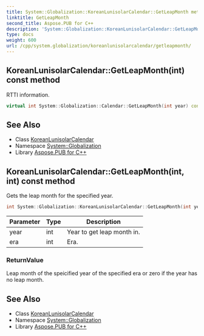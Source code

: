 ```yaml
---
title: System::Globalization::KoreanLunisolarCalendar::GetLeapMonth method
linktitle: GetLeapMonth
second_title: Aspose.PUB for C++
description: 'System::Globalization::KoreanLunisolarCalendar::GetLeapMonth method. RTTI information in C++.'
type: docs
weight: 600
url: /cpp/system.globalization/koreanlunisolarcalendar/getleapmonth/
---
```

## KoreanLunisolarCalendar::GetLeapMonth(int) const method


RTTI information.

```cpp
virtual int System::Globalization::Calendar::GetLeapMonth(int year) const
```

## See Also

* Class [KoreanLunisolarCalendar](../)
* Namespace [System::Globalization](../../)
* Library [Aspose.PUB for C++](../../../)
## KoreanLunisolarCalendar::GetLeapMonth(int, int) const method


Gets the leap month for the specified year.

```cpp
int System::Globalization::KoreanLunisolarCalendar::GetLeapMonth(int year, int era) const override
```


| Parameter | Type | Description |
| --- | --- | --- |
| year | int | Year to get leap month in. |
| era | int | Era. |

### ReturnValue

Leap month of the speicified year of the specified era or zero if the year has no leap month.

## See Also

* Class [KoreanLunisolarCalendar](../)
* Namespace [System::Globalization](../../)
* Library [Aspose.PUB for C++](../../../)
